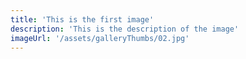 ```yaml
---
title: 'This is the first image'
description: 'This is the description of the image'
imageUrl: '/assets/galleryThumbs/02.jpg'
---
```

